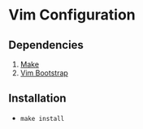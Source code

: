 # Vim Configuration

## Dependencies
1. [Make](https://www.gnu.org/software/make)
1. [Vim Bootstrap](https://vim-bootstrap.com/)

## Installation
- `make install`
